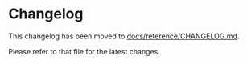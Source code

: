 # Changelog

This changelog has been moved to [docs/reference/CHANGELOG.md](docs/reference/CHANGELOG.md).

Please refer to that file for the latest changes.